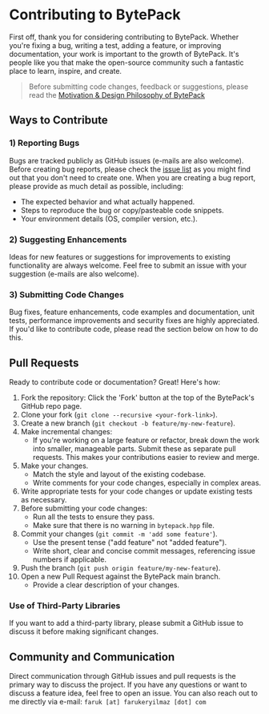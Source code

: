 # Contributing to BytePack
First off, thank you for considering contributing to BytePack. Whether you're fixing a bug, writing a test, adding a feature, or improving documentation, your work is important to the growth of BytePack. It's people like you that make the open-source community such a fantastic place to learn, inspire, and create.

> Before submitting code changes, feedback or suggestions, please read the [Motivation & Design Philosophy of BytePack](doc/design_philosophy.md)

## Ways to Contribute
### 1) Reporting Bugs

Bugs are tracked publicly as GitHub issues (e-mails are also welcome). Before creating bug reports, please check the [issue list](https://github.com/farukeryilmaz/bytepack/issues) as you might find out that you don't need to create one. When you are creating a bug report, please provide as much detail as possible, including:

- The expected behavior and what actually happened.
- Steps to reproduce the bug or copy/pasteable code snippets.
- Your environment details (OS, compiler version, etc.).

### 2) Suggesting Enhancements

Ideas for new features or suggestions for improvements to existing functionality are always welcome. Feel free to submit an issue with your suggestion (e-mails are also welcome).

### 3) Submitting Code Changes
Bug fixes, feature enhancements, code examples and documentation, unit tests, performance improvements and security fixes are highly appreciated. If you'd like to contribute code, please read the section below on how to do this.

## Pull Requests

Ready to contribute code or documentation? Great! Here's how:

1. Fork the repository: Click the 'Fork' button at the top of the BytePack's GitHub repo page.
2. Clone your fork (`git clone --recursive <your-fork-link>`).
3. Create a new branch (`git checkout -b feature/my-new-feature`).
4. Make incremental changes:
   - If you're working on a large feature or refactor, break down the work into smaller, manageable parts. Submit these as separate pull requests. This makes your contributions easier to review and merge.
5. Make your changes.
   - Match the style and layout of the existing codebase.
   - Write comments for your code changes, especially in complex areas.
6. Write appropriate tests for your code changes or update existing tests as necessary.
7. Before submitting your code changes:
   - Run all the tests to ensure they pass.
   - Make sure that there is no warning in `bytepack.hpp` file.
8. Commit your changes (`git commit -m 'add some feature'`).
   - Use the present tense ("add feature" not "added feature").
   - Write short, clear and concise commit messages, referencing issue numbers if applicable.
9. Push the branch (`git push origin feature/my-new-feature`).
10. Open a new Pull Request against the BytePack main branch.
    - Provide a clear description of your changes.

### Use of Third-Party Libraries

If you want to add a third-party library, please submit a GitHub issue to discuss it before making significant changes.

## Community and Communication

Direct communication through GitHub issues and pull requests is the primary way to discuss the project. If you have any questions or want to discuss a feature idea, feel free to open an issue. You can also reach out to me directly via e-mail: `faruk [at] farukeryilmaz [dot] com`